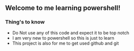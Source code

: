 ## Welcome to me learning powershell!

### Thing's to know
- Do Not use any of this code and expect it to be top notch
- I am very new to powershell so this is just to learn
- This project is also for me to get used github and git